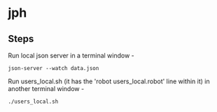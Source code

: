# jph

## Steps

Run local json server in a terminal window -

```json-server --watch data.json```

Run users_local.sh (it has the 'robot users_local.robot' line within it) in another terminal window -

```./users_local.sh```
